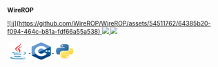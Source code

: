 **WireROP**

 <div>
  <a href="https://github.com/WireROP">![jj](https://github.com/WireROP/WireROP/assets/54511762/64385b20-f094-464c-b81a-fdf66a55a538)

   
  <img height="180em" src="https://github-readme-stats.vercel.app/api?username=WireROP&show_icons=false&theme=blue&include_all_commits=true&count_private=false"/>
  <img height="180em" src="https://github-readme-stats.vercel.app/api/top-langs/?username=WireROP&layout=compact&langs_count=7&theme=blue"/>
</div>

<div style="display: inline_block"><br>
 
  <img align="center" alt="Rafa-Csharp" height="40" width="50" src="https://raw.githubusercontent.com/devicons/devicon/master/icons/java/java-original.svg">
  <img align="center" alt="Rafa-Csharp" height="40" width="50" src="https://raw.githubusercontent.com/devicons/devicon/master/icons/cplusplus/cplusplus-original.svg">
  <img align="center" alt="Rafa-Python" height="40" width="50" src="https://raw.githubusercontent.com/devicons/devicon/master/icons/python/python-original.svg"> 
  
</div>
 


 ##

